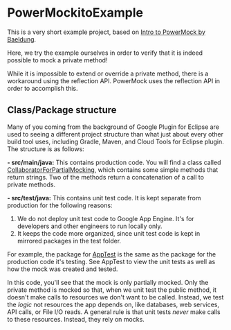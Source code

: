 # PowerMockitoExample

This is a very short example project, based on [Intro to PowerMock by Baeldung](http://www.baeldung.com/intro-to-powermock).

Here, we try the example ourselves in order to verify that it is indeed possible to mock a private method!

While it is impossible to extend or override a private method, there is a workaround using the reflection API.  PowerMock uses the reflection API in order to accomplish this.

## Class/Package structure

Many of you coming from the background of Google Plugin for Eclipse are used to seeing a different project structure than what just about every other build tool uses, including Gradle, Maven, and Cloud Tools for Eclipse plugin.  The structure is as follows:

**- src/main/java:**  This contains production code.  You will find a class called [CollaboratorForPartialMocking](https://github.com/FullLearning/PowerMockitoExample/blob/master/src/main/java/com/full/mockito/CollaboratorForPartialMocking.java), which contains some simple methods that return strings.  Two of the methods return a concatenation of a call to private methods.

**- src/test/java:**  This contains unit test code. It is kept separate from production for the following reasons:

1. We do not deploy unit test code to Google App Engine. It's for developers and other engineers to run locally only.
2. It keeps the code more organized, since unit test code is kept in mirrored packages in the test folder.  

For example, the package for [AppTest](https://github.com/FullLearning/PowerMockitoExample/blob/master/src/test/java/com/full/mockito/AppTest.java) is the same as the package for the production code it's testing.  See AppTest to view the unit tests as well as how the mock was created and tested.  

In this code, you'll see that the mock is only partially mocked. Only the private method is mocked so that, when we unit test the public method, it doesn't make calls to resources we don't want to be called. Instead, we test the _logic_ not resources the app depends on, like databases, web services, API calls, or File I/O reads. A general rule is that unit tests _never_ make calls to these resources. Instead, they rely on mocks.

